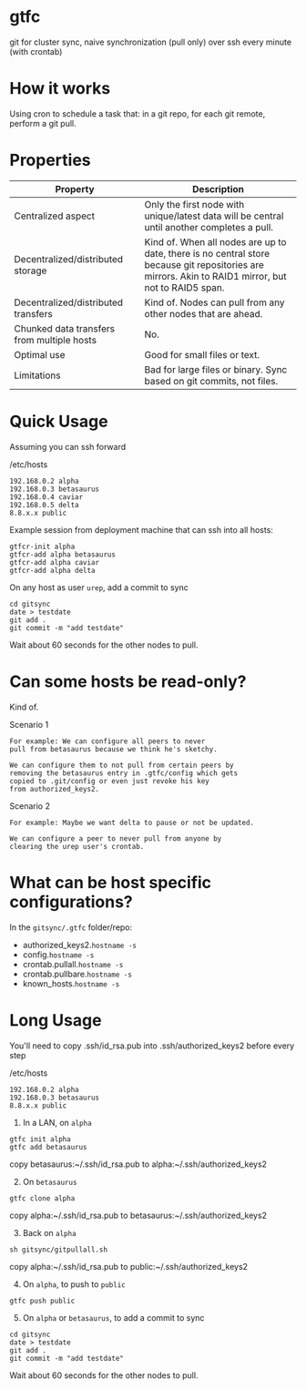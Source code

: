 # gtfc
git for cluster sync, naive synchronization (pull only) over ssh every minute (with crontab)

# How it works

Using cron to schedule a task that: in a git repo, for each git remote, perform a git pull.

# Properties

Property                                   | Description
-------------------------------------------|------------------
Centralized aspect                         | Only the first node with unique/latest data will be central until another completes a pull.
Decentralized/distributed storage          | Kind of. When all nodes are up to date, there is no central store because git repositories are mirrors. Akin to RAID1 mirror, but not to RAID5 span.
Decentralized/distributed transfers        | Kind of. Nodes can pull from any other nodes that are ahead.
Chunked data transfers from multiple hosts | No.
Optimal use                                | Good for small files or text.
Limitations                                | Bad for large files or binary. Sync based on git commits, not files.

# Quick Usage

Assuming you can ssh forward

/etc/hosts
```
192.168.0.2 alpha
192.168.0.3 betasaurus
192.168.0.4 caviar
192.168.0.5 delta
8.8.x.x public
```

Example session from deployment machine that can ssh into all hosts:

```
gtfcr-init alpha
gtfcr-add alpha betasaurus
gtfcr-add alpha caviar
gtfcr-add alpha delta
```

On any host as user `urep`, add a commit to sync
```
cd gitsync
date > testdate
git add .
git commit -m "add testdate"
```
Wait about 60 seconds for the other nodes to pull.

# Can some hosts be read-only?

Kind of. 

Scenario 1
```
For example: We can configure all peers to never
pull from betasaurus because we think he's sketchy.

We can configure them to not pull from certain peers by
removing the betasaurus entry in .gtfc/config which gets
copied to .git/config or even just revoke his key
from authorized_keys2.
```

Scenario 2
```
For example: Maybe we want delta to pause or not be updated.

We can configure a peer to never pull from anyone by
clearing the urep user's crontab.
```

# What can be host specific configurations?

In the `gitsync/.gtfc` folder/repo:

- authorized_keys2.`hostname -s`
- config.`hostname -s`
- crontab.pullall.`hostname -s`
- crontab.pullbare.`hostname -s`
- known_hosts.`hostname -s`

# Long Usage

You'll need to copy .ssh/id_rsa.pub into .ssh/authorized_keys2 before every step

/etc/hosts
```
192.168.0.2 alpha
192.168.0.3 betasaurus
8.8.x.x public
```

1) In a LAN, on `alpha`
```
gtfc init alpha
gtfc add betasaurus
```

copy betasaurus:~/.ssh/id_rsa.pub to alpha:~/.ssh/authorized_keys2

2) On `betasaurus`
```
gtfc clone alpha
```

copy alpha:~/.ssh/id_rsa.pub to betasaurus:~/.ssh/authorized_keys2

3) Back on `alpha`
```
sh gitsync/gitpullall.sh
```

copy alpha:~/.ssh/id_rsa.pub to public:~/.ssh/authorized_keys2

4) On `alpha`, to push to `public`
```
gtfc push public
```

5) On `alpha` or `betasaurus`, to add a commit to sync
```
cd gitsync
date > testdate
git add .
git commit -m "add testdate"
```
Wait about 60 seconds for the other nodes to pull.
